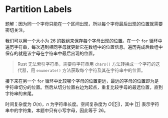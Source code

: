 # Partition Labels

题解：因为同一个字母只能在一个区间出现，所以每个字母最后出现的位置就需要密切关注。

我们可以用一个大小为 26 的数组来保存每个字母出现的位置。在一个 `for` 循环中遍历字符串，每次遇到相同字母就更新它在数组中的位置信息。遍历完成后数组中保存的就是该字母在字符串中最后出现的位置。

> Rust 无法索引字符串，需要将字符串用 `chars()` 方法转换成一个字符的迭代器，用 `enumerate()` 方法获取每个字符及其在字符串中的位置。

接下来在另一个 `for` 循环中比较哪个字母的位置更远，最远的字母的位置即为是字符串切分的位置。然后从切分位置右边为起点，重复比较字母的最远位置，直到字符串的末尾。

时间复杂度为 $O(n)$，$n$ 为字符串长度。空间复杂度为 $O(|\sum|)$，其中 $|\sum|$ 表示字符串中的字符集，本题中只有小写字母，因此等于 26。